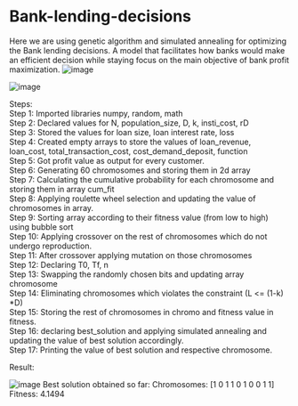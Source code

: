 # Bank-lending-decisions

Here we are using genetic algorithm and simulated annealing for optimizing the Bank lending decisions. A model that facilitates how banks would make an efficient decision while staying focus on the main objective of bank profit maximization.
![image](https://user-images.githubusercontent.com/64432440/115115742-af10ac80-9fb3-11eb-92b7-61976cc970c6.png)

  ![image](https://user-images.githubusercontent.com/64432440/115115783-ee3efd80-9fb3-11eb-8ac7-e7add98afe75.png)
  
Steps:<br/>
Step 1: Imported libraries numpy, random, math<br/>
Step 2: Declared values for N, population_size, D, k, insti_cost, rD<br/>
Step 3: Stored the values for loan size, loan interest rate, loss<br/>
Step 4: Created empty arrays to store the values of loan_revenue, loan_cost, total_transaction_cost, cost_demand_deposit, function<br/>
Step 5: Got profit value as output for every customer.<br/>
Step 6: Generating 60 chromosomes and storing them in 2d array<br/>
Step 7: Calculating the cumulative probability for each chromosome and storing them in array cum_fit<br/>
Step 8: Applying roulette wheel selection and updating the value of chromosomes in array.<br/>
Step 9: Sorting array according to their fitness value (from low to high) using bubble sort<br/>
Step 10: Applying crossover on the rest of chromosomes which do not undergo reproduction.<br/>
Step 11: After crossover applying mutation on those chromosomes<br/>
Step 12: Declaring T0, Tf, n<br/>
Step 13: Swapping the randomly chosen bits and updating array chromosome<br/>
Step 14: Eliminating chromosomes which violates the constraint (L <= (1-k) *D)<br/>
Step 15: Storing the rest of chromosomes in chromo and fitness value in fitness.<br/>
Step 16: declaring best_solution and applying simulated annealing and updating the value of best solution accordingly.<br/>
Step 17: Printing the value of best solution and respective chromosome.<br/>

Result:

![image](https://user-images.githubusercontent.com/64432440/115115932-aa002d00-9fb4-11eb-8ca1-1cfd97b55b6d.png)
Best solution obtained so far:
Chromosomes: [1 0 1 1 0 1 0 0 1 1]
Fitness: 4.1494


